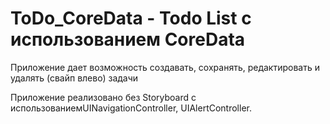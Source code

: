 # ToDo_CoreData - Todo List  с использованием CoreData
Приложение дает возможность создавать, сохранять, редактировать и удалять (свайп влево) задачи

Приложение реализовано без Storyboard с использованиемUINavigationController, UIAlertController. 
